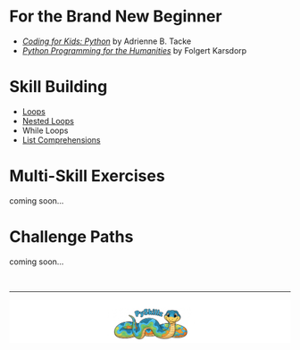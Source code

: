 # For the Brand New Beginner

* [_Coding for Kids: Python_](coding-for-kids) by Adrienne B. Tacke
* [_Python Programming for the Humanities_](python-for-humanities) by Folgert Karsdorp

# Skill Building

* [Loops](basic-loops)
* [Nested Loops](nested-loops)
* While Loops
* [List Comprehensions](exercises)

# Multi-Skill Exercises

coming soon...

# Challenge Paths

coming soon...

<BR>

************

[![Skillz Catalog](../../graphics/PySkillzFooter.png)](skillz-catalog)
